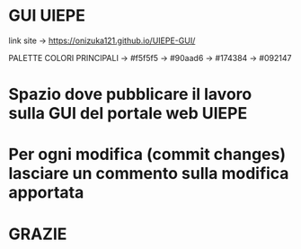   #                                  GUI UIEPE                       #

link site -> https://onizuka121.github.io/UIEPE-GUI/

PALETTE COLORI PRINCIPALI
-> #f5f5f5
-> #90aad6
-> #174384
-> #092147

# Spazio dove pubblicare il lavoro sulla GUI del portale web UIEPE
# Per ogni modifica (commit changes) lasciare un commento sulla modifica apportata

# GRAZIE #
